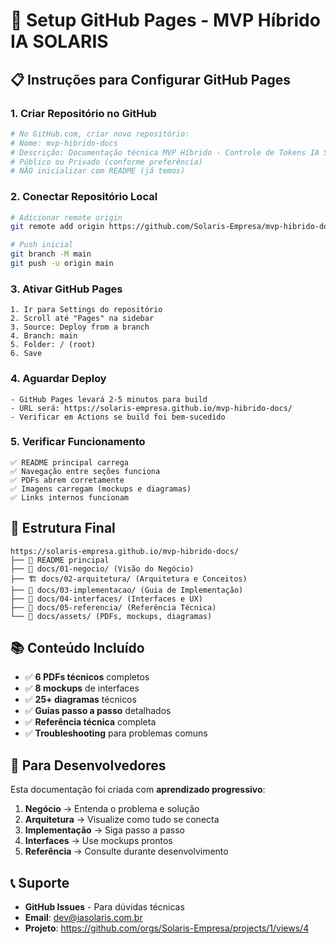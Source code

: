 # 🚀 Setup GitHub Pages - MVP Híbrido IA SOLARIS

## 📋 Instruções para Configurar GitHub Pages

### 1. **Criar Repositório no GitHub**
```bash
# No GitHub.com, criar novo repositório:
# Nome: mvp-hibrido-docs
# Descrição: Documentação técnica MVP Híbrido - Controle de Tokens IA SOLARIS
# Público ou Privado (conforme preferência)
# NÃO inicializar com README (já temos)
```

### 2. **Conectar Repositório Local**
```bash
# Adicionar remote origin
git remote add origin https://github.com/Solaris-Empresa/mvp-hibrido-docs.git

# Push inicial
git branch -M main
git push -u origin main
```

### 3. **Ativar GitHub Pages**
```
1. Ir para Settings do repositório
2. Scroll até "Pages" na sidebar
3. Source: Deploy from a branch
4. Branch: main
5. Folder: / (root)
6. Save
```

### 4. **Aguardar Deploy**
```
- GitHub Pages levará 2-5 minutos para build
- URL será: https://solaris-empresa.github.io/mvp-hibrido-docs/
- Verificar em Actions se build foi bem-sucedido
```

### 5. **Verificar Funcionamento**
```
✅ README principal carrega
✅ Navegação entre seções funciona
✅ PDFs abrem corretamente
✅ Imagens carregam (mockups e diagramas)
✅ Links internos funcionam
```

## 🎯 **Estrutura Final**

```
https://solaris-empresa.github.io/mvp-hibrido-docs/
├── 📖 README principal
├── 🎯 docs/01-negocio/ (Visão do Negócio)
├── 🏗️ docs/02-arquitetura/ (Arquitetura e Conceitos)
├── 🚀 docs/03-implementacao/ (Guia de Implementação)
├── 📱 docs/04-interfaces/ (Interfaces e UX)
├── 🔧 docs/05-referencia/ (Referência Técnica)
└── 📁 docs/assets/ (PDFs, mockups, diagramas)
```

## 📚 **Conteúdo Incluído**

- ✅ **6 PDFs técnicos** completos
- ✅ **8 mockups** de interfaces
- ✅ **25+ diagramas** técnicos
- ✅ **Guias passo a passo** detalhados
- ✅ **Referência técnica** completa
- ✅ **Troubleshooting** para problemas comuns

## 🎯 **Para Desenvolvedores**

Esta documentação foi criada com **aprendizado progressivo**:

1. **Negócio** → Entenda o problema e solução
2. **Arquitetura** → Visualize como tudo se conecta
3. **Implementação** → Siga passo a passo
4. **Interfaces** → Use mockups prontos
5. **Referência** → Consulte durante desenvolvimento

## 📞 **Suporte**

- **GitHub Issues** - Para dúvidas técnicas
- **Email**: dev@iasolaris.com.br
- **Projeto**: https://github.com/orgs/Solaris-Empresa/projects/1/views/4
